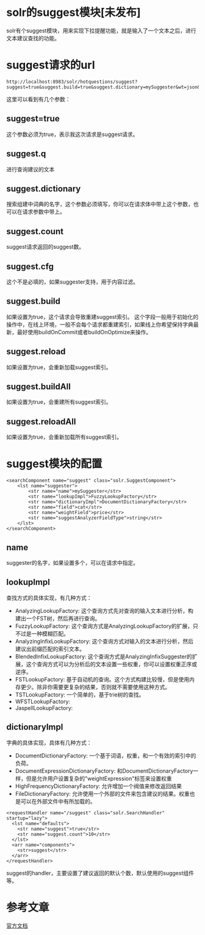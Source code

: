 # solr的suggest模块[未发布]

solr有个suggest模块，用来实现下拉提醒功能，就是输入了一个文本之后，进行文本建议查找的功能。

# suggest请求的url

```
http://localhost:8983/solr/hotquestions/suggest?suggest=true&suggest.build=true&suggest.dictionary=mySuggester&wt=json&suggest.q=elec
```

这里可以看到有几个参数：

## suggest=true

这个参数必须为true，表示我这次请求是suggest请求。

## suggest.q

进行查询建议的文本

## suggest.dictionary

搜索组建中词典的名字，这个参数必须填写，你可以在请求体中带上这个参数，也可以在请求参数中带上。

## suggest.count

suggest请求返回的suggest数。

## suggest.cfg

这个不是必填的，如果suggester支持，用于内容过滤。

## suggest.build

如果设置为true，这个请求会导致重建suggest索引。
这个字段一般用于初始化的操作中，在线上环境，一般不会每个请求都重建索引，如果线上你希望保持字典最新，最好使用buildOnCommit或者buildOnOptimize来操作。

## suggest.reload

如果设置为true，会重新加载suggest索引。

## suggest.buildAll

如果设置为true，会重建所有suggest索引。

## suggest.reloadAll

如果设置为true，会重新加载所有suggest索引。

# suggest模块的配置

```
<searchComponent name="suggest" class="solr.SuggestComponent">
    <lst name="suggester">
        <str name="name">mySuggester</str>
        <str name="lookupImpl">FuzzyLookupFactory</str>
        <str name="dictionaryImpl">DocumentDictionaryFactory</str>
        <str name="field">cat</str>
        <str name="weightField">price</str>
        <str name="suggestAnalyzerFieldType">string</str>
    </lst>
</searchComponent>
```

## name

suggester的名字，如果设置多个，可以在请求中指定。

## lookupImpl

查找方式的具体实现，有几种方式：

* AnalyzingLookupFactory: 这个查询方式先对查询的输入文本进行分析，构建出一个FST树，然后再进行查询。
* FuzzyLookupFactory: 这个查询方式是AnalyzingLookupFactory的扩展，只不过是一种模糊匹配。
* AnalyzingInfixLookupFactory: 这个查询方式对输入的文本进行分析，然后建议出前缀匹配的索引文本。
* BlendedInfixLookupFactory: 这个查询方式是AnalyzingInfixSuggester的扩展，这个查询方式可以为分析后的文本设置一些权重，你可以设置权重正序或逆序。
* FSTLookupFactory: 基于自动机的查询。这个方式构建比较慢，但是使用内存更少。除非你需要更复杂的结果，否则就不需要使用这种方式。
* TSTLookupFactory: 一个简单的，基于trie树的查找。
* WFSTLookupFactory:
* JaspellLookupFactory:

## dictionaryImpl

字典的具体实现，具体有几种方式：

* DocumentDictionaryFactory: 一个基于词语，权重，和一个有效的索引中的负荷。
* DocumentExpressionDictionaryFactory: 和DocumentDictionaryFactory一样，但是允许用户设置复杂的"weightExpression"标签来设置权重
* HighFrequencyDictionaryFactory: 允许增加一个阀值来修改返回结果
* FileDictionaryFactory: 允许使用一个外部的文件来包含建议的结果。权重也是可以在外部文件中有所加载的。


```
<requestHandler name="/suggest" class="solr.SearchHandler" startup="lazy">
  <lst name="defaults">
    <str name="suggest">true</str>
    <str name="suggest.count">10</str>
  </lst>
  <arr name="components">
    <str>suggest</str>
  </arr>
</requestHandler>
```

suggest的handler，主要设置了建议返回的默认个数，默认使用的suggest组件等。

# 参考文章

[官方文档](https://cwiki.apache.org/confluence/display/solr/Suggester)
